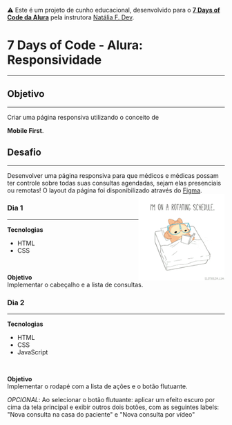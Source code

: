 ⚠️ Este é um projeto de cunho educacional, desenvolvido para o <a href="https://7daysofcode.io/">**7 Days of Code da Alura**</a>  pela instrutora <a href="https://github.com/natalia-fs"> Natália F. Dev</a>.

# 7 Days of Code - Alura: Responsividade
<hr>

## Objetivo
<hr>
Criar uma página responsiva utilizando o conceito de

__Mobile First__.

## Desafio
<hr>
Desenvolver uma página responsiva para que médicos e médicas possam ter controle sobre todas suas consultas agendadas, sejam elas presenciais ou remotas! O layout da página foi disponibilizado através do <a href="https://www.figma.com/file/4OjHFmeHAgfX2JpRymOeA0/7days---Responsividade?type=design&node-id=0%3A1&mode=design&t=6VYD1vRO2gW55qOj-1">Figma</a>.  
<img align="right" src="./assets/imagens/rotating-schedule.gif" width="200" alt="Gif of a Sloth rolling over in bed."/>


### Dia 1
<hr>

**Tecnologias**
- HTML
- CSS
<br>

**Objetivo**
<br>
Implementar o cabeçalho e a lista de consultas.

### Dia 2
<hr>

**Tecnologias**
- HTML
- CSS
- JavaScript
<br>

**Objetivo**
<br>
Implementar o rodapé com a lista de ações e o botão flutuante.

_OPCIONAL_: Ao selecionar o botão flutuante: aplicar um efeito escuro por cima da tela principal e exibir outros dois botões, com as seguintes labels: "Nova consulta na casa do paciente" e "Nova consulta por vídeo"